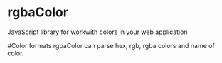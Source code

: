 # rgbaColor
JavaScript library for workwith colors in your web application

#Color formats
rgbaColor can parse hex, rgb, rgba colors and name of color.
